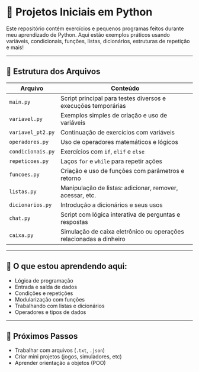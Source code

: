 # 🐍 Projetos Iniciais em Python

Este repositório contém exercícios e pequenos programas feitos durante meu aprendizado de Python. Aqui estão exemplos práticos usando variáveis, condicionais, funções, listas, dicionários, estruturas de repetição e mais!

---

## 📁 Estrutura dos Arquivos

| Arquivo              | Conteúdo                                                                 |
|----------------------|--------------------------------------------------------------------------|
| `main.py`            | Script principal para testes diversos e execuções temporárias            |
| `variavel.py`        | Exemplos simples de criação e uso de variáveis                           |
| `variavel_pt2.py`    | Continuação de exercícios com variáveis                                   |
| `operadores.py`      | Uso de operadores matemáticos e lógicos                                  |
| `condicionais.py`    | Exercícios com `if`, `elif` e `else`                                     |
| `repeticoes.py`      | Laços `for` e `while` para repetir ações                                 |
| `funcoes.py`         | Criação e uso de funções com parâmetros e retorno                        |
| `listas.py`          | Manipulação de listas: adicionar, remover, acessar, etc.                 |
| `dicionarios.py`     | Introdução a dicionários e seus usos                                     |
| `chat.py`            | Script com lógica interativa de perguntas e respostas                    |
| `caixa.py`           | Simulação de caixa eletrônico ou operações relacionadas a dinheiro       |

---

## 🚀 O que estou aprendendo aqui:
- Lógica de programação
- Entrada e saída de dados
- Condições e repetições
- Modularização com funções
- Trabalhando com listas e dicionários
- Operadores e tipos de dados

---

## 🧠 Próximos Passos
- Trabalhar com arquivos (`.txt`, `.json`)
- Criar mini projetos (jogos, simuladores, etc)
- Aprender orientação a objetos (POO)

